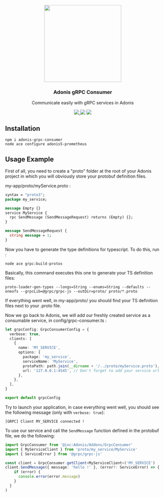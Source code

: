 <div align="center">
  <img src="https://i.imgur.com/iiuiVlq.png" width="250px" />  
  <br/>
  <h3>Adonis gRPC Consumer</h3>
  <p>Communicate easily with gRPC services in Adonis</p>
  <a href="https://www.npmjs.com/package/adonis-grpc-consumer">
    <img src="https://img.shields.io/npm/v/adonis-grpc-consumer.svg?style=for-the-badge&logo=npm" />
  </a>
  <img src="https://img.shields.io/npm/l/adonis-grpc-consumer?color=blueviolet&style=for-the-badge" />
  <img src="https://img.shields.io/badge/Typescript-294E80.svg?style=for-the-badge&logo=typescript" />
</div>

## Installation

```
npm i adonis-grpc-consumer
node ace configure adonis5-prometheus
```

## Usage Example

First of all, you need to create a "proto" folder at the root of your Adonis project in which you will obviously store your protobuf definition files.

my-app/proto/myService.proto :
```protobuf
syntax = "proto3";
package my_service;

message Empty {}
service MyService {
  rpc SendMessage (SendMessageRequest) returns (Empty) {};
}

message SendMessageRequest {
  string message = 1;
}
```

Now you have to generate the type definitions for typescript. To do this, run :
```
node ace grpc:build-protos
```
Basically, this command executes this one to generate your TS definition files: 
```
proto-loader-gen-types --longs=String --enums=String --defaults --oneofs --grpcLib=@grpc/grpc-js --outDir=proto/ proto/*.proto
```

If everything went well, in my-app/proto/ you should find your TS definition files next to your .proto file.

Now we go back to Adonis, we will add our freshly created service as a consumable service, in config/grpc-consumer.ts : 
```typescript
let grpcConfig: GrpcConsumerConfig = {
  verbose: true,
  clients: [
    {
      name: 'MY_SERVICE',
      options: {
        package: 'my_service',
        serviceName: 'MyService',
        protoPath: path.join(__dirname + '/../proto/myService.proto'),
        url: '127.0.0.1:4545', // Don't forget to add your service url here
      },
    },
  ],
}

export default grpcConfig
```

Try to launch your application, in case everything went well, you should see the following message (only with `verbose: true`):
```
[GRPC] Client MY_SERVICE connected !
```

To use our service and call the `SendMessage` function defined in the protobuf file, we do the following: 

```typescript
import GrpcConsumer from '@ioc:Adonis/Addons/GrpcConsumer'
import { MyServiceClient } from 'proto/my_service/MyService'
import { ServiceError } from '@grpc/grpc-js'

const client = GrpcConsumer.getClient<MyServiceClient>('MY_SERVICE')
client.SendMessage({ message: 'hello !' }, (error?: ServiceError) => {
    if (error) {
      console.error(error.message)
    }
  }
)
```
